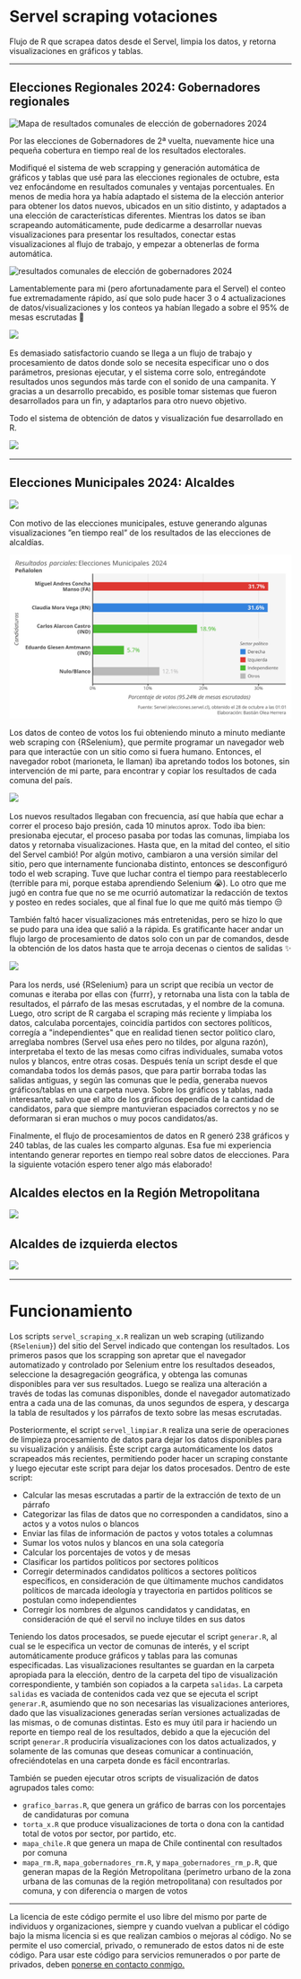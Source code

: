 # Servel scraping votaciones

Flujo de R que scrapea datos desde el Servel, limpia los datos, y retorna visualizaciones en gráficos y tablas.

----

## Elecciones Regionales 2024: Gobernadores regionales

![Mapa de resultados comunales de elección de gobernadores 2024](selección/servel_mapa_rm_p_resultados_2024-11-25.jpg)

Por las elecciones de Gobernadores de 2ª vuelta, nuevamente hice una pequeña cobertura en tiempo real de los resultados electorales. 

Modifiqué el sistema de web scrapping y generación automática de gráficos y tablas que usé para las elecciones regionales de octubre, esta vez enfocándome en resultados comunales y ventajas porcentuales. En menos de media hora ya había adaptado el sistema de la elección anterior para obtener los datos nuevos, ubicados en un sitio distinto, y adaptados a una elección de características diferentes. Mientras los datos se iban scrapeando automáticamente, pude dedicarme a desarrollar nuevas visualizaciones para presentar los resultados, conectar estas visualizaciones al flujo de trabajo, y empezar a obtenerlas de forma automática.

![resultados comunales de elección de gobernadores 2024](selección/servel_grafico_barras_2024-11-25.jpg)

Lamentablemente para mi (pero afortunadamente para el Servel) el conteo fue extremadamente rápido, así que solo pude hacer 3 o 4 actualizaciones de datos/visualizaciones y los conteos ya habían llegado a sobre el 95% de mesas escrutadas 🥲

![](selección/servel_tabla_Independencia_24-11-24_2003.png)

Es demasiado satisfactorio cuando se llega a un flujo de trabajo y procesamiento de datos donde solo se necesita especificar uno o dos parámetros, presionas ejecutar, y el sistema corre solo, entregándote resultados unos segundos más tarde con el sonido de una campanita. Y gracias a un desarrollo precabido, es posible tomar sistemas que fueron desarrollados para un fin, y adaptarlos para otro nuevo objetivo.

Todo el sistema de obtención de datos y visualización fue desarrollado en R.

![](selección/servel_grafico_Santiago_24-11-24_2003.jpg)

----

## Elecciones Municipales 2024: Alcaldes

![](selección/servel_resultados_multi_28-10-24_1054_c2.png)


Con motivo de las elecciones municipales, estuve generando algunas visualizaciones ”en tiempo real” de los resultados de las elecciones de alcaldías. 

![](selección/servel_grafico_Peñalolen_28-10-24_0101.jpg)

Los datos de conteo de votos los fui obteniendo minuto a minuto mediante web scraping con {RSelenium}, que permite programar un navegador web para que interactúe con un sitio como si fuera humano. Entonces, el navegador robot (marioneta, le llaman) iba apretando todos los botones, sin intervención de mi parte, para encontrar y copiar los resultados de cada comuna del país.

![](selección/servel_tabla_Las_Condes_28-10-24_0006.png)

Los nuevos resultados llegaban con frecuencia, así que había que echar a correr el proceso bajo presión, cada 10 minutos aprox. Todo iba bien: presionaba ejecutar, el proceso pasaba por todas las comunas, limpiaba los datos y retornaba visualizaciones. Hasta que, en la mitad del conteo, el sitio del Servel cambió! Por algún motivo, cambiaron a una versión similar del sitio, pero que internamente funcionaba distinto, entonces se desconfiguró todo el web scraping. Tuve que luchar contra el tiempo para reestablecerlo (terrible para mi, porque estaba aprendiendo Selenium 😭). Lo otro que me jugó en contra fue que no se me ocurrió automatizar la redacción de textos y posteo en redes sociales, que al final fue lo que me quitó más tiempo 😒

También faltó hacer visualizaciones más entretenidas, pero se hizo lo que se pudo para una idea que salió a la rápida. Es gratificante hacer andar un flujo largo de procesamiento de datos solo con un par de comandos, desde la obtención de los datos hasta que te arroja decenas o cientos de salidas ✨

![](selección/servel_grafico_Puente_Alto_27-10-24_2314.jpg)

Para los nerds, usé {RSelenium} para un script que recibía un vector de comunas e iteraba por ellas con {furrr}, y retornaba una lista con la tabla de resultados, el párrafo de las mesas escrutadas, y el nombre de la comuna. Luego, otro script de R cargaba el scraping más reciente y limpiaba los datos, calculaba porcentajes, coincidía partidos con sectores políticos, corregía a "independientes" que en realidad tienen sector político claro, arreglaba nombres (Servel usa eñes pero no tildes, por alguna razón), interpretaba el texto de las mesas como cifras individuales, sumaba votos nulos y blancos, entre otras cosas. Después tenía un script desde el que comandaba todos los demás pasos, que para partir borraba todas las salidas antiguas, y según las comunas que le pedía, generaba nuevos gráficos/tablas en una carpeta nueva. Sobre los gráficos y tablas, nada interesante, salvo que el alto de los gráficos dependía de la cantidad de candidatos, para que siempre mantuvieran espaciados correctos y no se deformaran si eran muchos o muy pocos candidatos/as.

Finalmente, el flujo de procesamientos de datos en R generó 238 gráficos y 240 tablas, de las cuales les comparto algunas. Esa fue mi experiencia intentando generar reportes en tiempo real sobre datos de elecciones. Para la siguiente votación espero tener algo más elaborado!


## Alcaldes electos en la Región Metropolitana
![](selección/servel_tabla_ganadores_rm_28-10-24_1054.png)

## Alcaldes de izquierda electos
![](selección/servel_tabla_ganadores_izq_28-10-24_1054.png)


----

# Funcionamiento

Los scripts `servel_scraping_x.R` realizan un web scraping (utilizando `{RSelenium}`) del sitio del Servel indicado que contengan los resultados. Los primeros pasos que los scrapping son apretar que el navegador automatizado y controlado por Selenium entre los resultados deseados, seleccione la desagregación geográfica, y obtenga las comunas disponibles para ver sus resultados. Luego se realiza una alteración a través de todas las comunas disponibles, donde el navegador automatizado entra a cada una de las comunas, da unos segundos de espera, y descarga la tabla de resultados y los párrafos de texto sobre las mesas escrutadas.

Posteriormente, el script `servel_limpiar.R` realiza una serie de operaciones de limpieza procesamiento de datos para dejar los datos disponibles para su visualización y análisis. Éste script carga automáticamente los datos scrapeados más recientes, permitiendo poder hacer un scraping constante y luego ejecutar este script para dejar los datos procesados. Dentro de este script:

- Calcular las mesas escrutadas a partir de la extracción de texto de un párrafo
- Categorizar las filas de datos que no corresponden a candidatos, sino a actos y a votos nulos o blancos
- Enviar las filas de información de pactos y votos totales a columnas
- Sumar los votos nulos y blancos en una sola categoría
- Calcular los porcentajes de votos y de mesas
- Clasificar los partidos políticos por sectores políticos
- Corregir determinados candidatos políticos a sectores políticos específicos, en consideración de que últimamente muchos candidatos políticos de marcada ideología y trayectoria en partidos políticos se postulan como independientes
- Corregir los nombres de algunos candidatos y candidatas, en consideración de qué el servil no incluye tildes en sus datos

Teniendo los datos procesados, se puede ejecutar el script `generar.R`, al cual se le especifica un vector de comunas de interés, y el script automáticamente produce gráficos y tablas para las comunas especificadas. Las visualizaciones resultantes se guardan en la carpeta apropiada para la elección, dentro de la carpeta del tipo de visualización correspondiente, y también son copiados a la carpeta `salidas`. La carpeta `salidas` es vaciada de contenidos cada vez que se ejecuta el script `generar.R`, asumiendo que no son necesarias las visualizaciones anteriores, dado que las visualizaciones generadas serían versiones actualizadas de las mismas, o de comunas distintas. Esto es muy útil para ir haciendo un reporte en tiempo real de los resultados, debido a que la ejecución del script `generar.R` produciría visualizaciones con los datos actualizados, y solamente de las comunas que deseas comunicar a continuación, ofreciéndotelas en una carpeta donde es fácil encontrarlas.

También se pueden ejecutar otros scripts de visualización de datos agrupados tales como:
- `grafico_barras.R`, que genera un gráfico de barras con los porcentajes de candidaturas por comuna
- `torta_x.R` que produce visualizaciones de torta o dona con la cantidad total de votos por sector, por partido, etc.
- `mapa_chile.R` que genera un mapa de Chile continental con resultados por comuna
- `mapa_rm.R`, `mapa_gobernadores_rm.R`, y `mapa_gobernadores_rm_p.R`, que generan mapas de la Región Metropolitana (perímetro urbano de la zona urbana de las comunas de la región metropolitana) con resultados por comuna, y con diferencia o margen de votos 


----

La licencia de este código permite el uso libre del mismo por parte de individuos y organizaciones, siempre y cuando vuelvan a publicar el código bajo la misma licencia si es que realizan cambios o mejoras al código. No se permite el uso comercial, privado, o remunerado de estos datos ni de este código. Para usar este código para servicios remunerados o por parte de privados, deben [ponerse en contacto conmigo.](https://bastianolea.rbind.io/contact/)